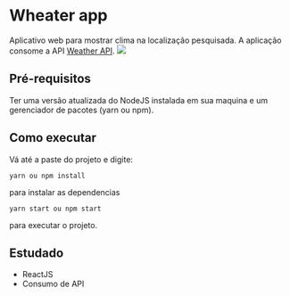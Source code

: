 # Wheater app
Aplicativo web para mostrar clima na localização pesquisada. A aplicação consome a API [Weather API](https://openweathermap.org/api).
![](/demo/wheather-app.gif)

## Pré-requisitos
Ter uma versão atualizada do NodeJS instalada em sua maquina e um gerenciador de pacotes (yarn ou npm).

## Como executar
Vá até a paste do projeto e digite:
```
yarn ou npm install
```
para instalar as dependencias
```
yarn start ou npm start
```
para executar o projeto.

## Estudado
* ReactJS
* Consumo de API
